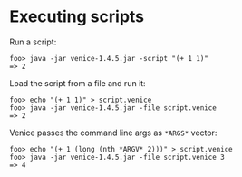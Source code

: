 # Executing scripts

Run a script:

```text
foo> java -jar venice-1.4.5.jar -script "(+ 1 1)"
=> 2
```

Load the script from a file and run it:

```text
foo> echo "(+ 1 1)" > script.venice
foo> java -jar venice-1.4.5.jar -file script.venice
=> 2
```

Venice passes the command line args as `*ARGS*` vector:

```text
foo> echo "(+ 1 (long (nth *ARGV* 2)))" > script.venice
foo> java -jar venice-1.4.5.jar -file script.venice 3
=> 4
```

